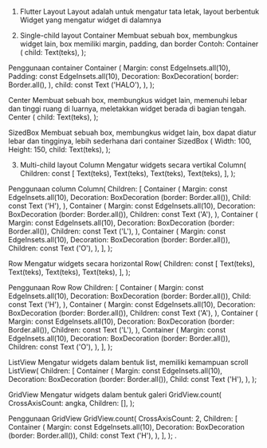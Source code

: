 1. Flutter Layout
Layout adalah untuk mengatur tata letak, layout berbentuk Widget yang mengatur widget di dalamnya

2. Single-child layout
Container
Membuat sebuah box, membungkus widget lain, box memiliki margin, padding, dan border
Contoh: 
Container (
child: Text(teks),
);

Penggunaan container
Container (
Margin: const EdgeInsets.all(10),
Padding: const EdgeInsets.all(10), 
Decoration: BoxDecoration(
border: Border.all(),
),
child: const Text ('HALO'),
),
);

Center
Membuat sebuah box, membungkus widget lain, memenuhi lebar dan tinggi ruang di luarnya, meletakkan widget berada di bagian tengah.
Center (
child: Text(teks),
);

SizedBox
Membuat sebuah box, membungkus widget lain, box dapat diatur lebar dan tingginya, lebih sederhana dari container
SizedBox (
Width: 100,
Height: 150,
child: Text(teks),
);

3. Multi-child layout
Column
Mengatur widgets secara vertikal
Column(
Children: const [
Text(teks),
Text(teks),
Text(teks),
Text(teks),
],
);

Penggunaan column
Column(
Children: [
Container (
Margin: const EdgeInsets.all(10),
Decoration: BoxDecoration (border: Border.all()),
Child: const Text ('H'),
),
Container (
Margin: const EdgeInsets.all(10),
Decoration: BoxDecoration (border: Border.all()),
Children: const Text ('A'),
),
Container (
Margin: const EdgeInsets.all(10),
Decoration: BoxDecoration (border: Border.all()),
Children: const Text ('L'),
),
Container (
Margin: const EdgeInsets.all(10),
Decoration: BoxDecoration (border: Border.all()),
Children: const Text ('O'),
),
],
);

Row
Mengatur widgets secara horizontal
Row(
Children: const [
Text(teks),
Text(teks),
Text(teks),
Text(teks),
],
);

Penggunaan Row
Row
Children: [
Container (
Margin: const EdgeInsets.all(10),
Decoration: BoxDecoration (border: Border.all()),
Child: const Text ('H'),
),
Container (
Margin: const EdgeInsets.all(10),
Decoration: BoxDecoration (border: Border.all()),
Children: const Text ('A'),
),
Container (
Margin: const EdgeInsets.all(10),
Decoration: BoxDecoration (border: Border.all()),
Children: const Text ('L'),
),
Container (
Margin: const EdgeInsets.all(10),
Decoration: BoxDecoration (border: Border.all()),
Children: const Text ('O'),
),
],
);

ListView
Mengatur widgets dalam bentuk list, memiliki kemampuan scroll
ListView(
Children: [
Container (
Margin: const EdgeInsets.all(10),
Decoration: BoxDecoration (border: Border.all()),
Child: const Text ('H'),
),
);

GridView
Mengatur widgets dalam bentuk galeri
GridView.count(
CrossAxisCount: angka,
Children: [],
);

Penggunaan GridView 
GridView.count(
CrossAxisCount: 2,
Children: [
Container (
Margin: const EdgeInsets.all(10),
Decoration: BoxDecoration (border: Border.all()),
Child: const Text ('H'),
),
],
);
.